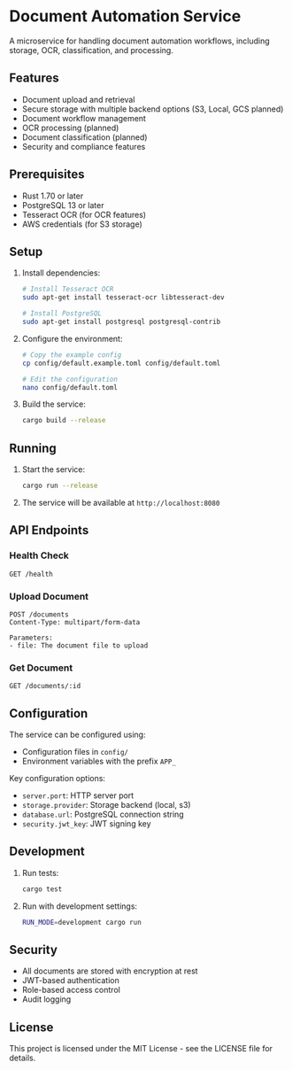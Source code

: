 # Document Automation Service

A microservice for handling document automation workflows, including storage, OCR, classification, and processing.

## Features

- Document upload and retrieval
- Secure storage with multiple backend options (S3, Local, GCS planned)
- Document workflow management
- OCR processing (planned)
- Document classification (planned)
- Security and compliance features

## Prerequisites

- Rust 1.70 or later
- PostgreSQL 13 or later
- Tesseract OCR (for OCR features)
- AWS credentials (for S3 storage)

## Setup

1. Install dependencies:

   ```bash
   # Install Tesseract OCR
   sudo apt-get install tesseract-ocr libtesseract-dev

   # Install PostgreSQL
   sudo apt-get install postgresql postgresql-contrib
   ```

2. Configure the environment:

   ```bash
   # Copy the example config
   cp config/default.example.toml config/default.toml

   # Edit the configuration
   nano config/default.toml
   ```

3. Build the service:
   ```bash
   cargo build --release
   ```

## Running

1. Start the service:

   ```bash
   cargo run --release
   ```

2. The service will be available at `http://localhost:8080`

## API Endpoints

### Health Check

```
GET /health
```

### Upload Document

```
POST /documents
Content-Type: multipart/form-data

Parameters:
- file: The document file to upload
```

### Get Document

```
GET /documents/:id
```

## Configuration

The service can be configured using:

- Configuration files in `config/`
- Environment variables with the prefix `APP_`

Key configuration options:

- `server.port`: HTTP server port
- `storage.provider`: Storage backend (local, s3)
- `database.url`: PostgreSQL connection string
- `security.jwt_key`: JWT signing key

## Development

1. Run tests:

   ```bash
   cargo test
   ```

2. Run with development settings:
   ```bash
   RUN_MODE=development cargo run
   ```

## Security

- All documents are stored with encryption at rest
- JWT-based authentication
- Role-based access control
- Audit logging

## License

This project is licensed under the MIT License - see the LICENSE file for details.
